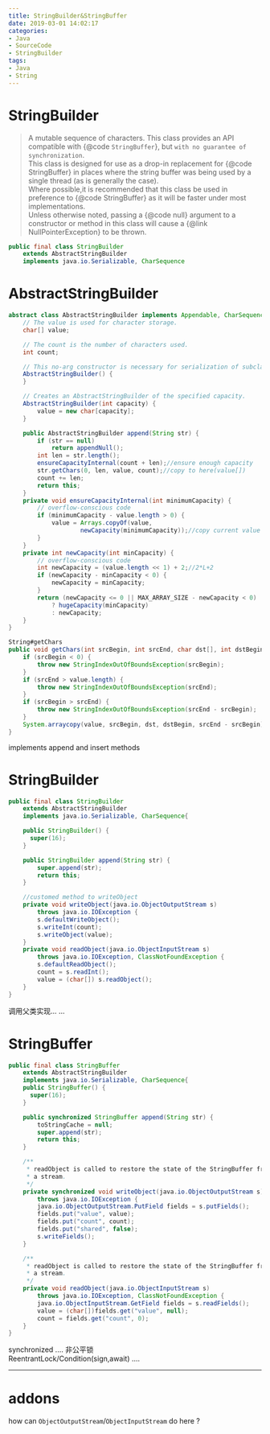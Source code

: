```yaml
---
title: StringBuilder&StringBuffer
date: 2019-03-01 14:02:17
categories:
- Java
- SourceCode
- StringBuilder
tags:
- Java
- String
---
```

# StringBuilder
>A mutable sequence of characters.  This class provides an API compatible with {@code `StringBuffer`}, but `with no guarantee of synchronization`.   
This class is designed for use as a drop-in replacement for {@code StringBuffer} in places where the string buffer was being used by a single thread (as is generally the case).   
Where possible,it is recommended that this class be used in preference to {@code StringBuffer} as it will be faster under most implementations.    
Unless otherwise noted, passing a {@code null} argument to a constructor or method in this class will cause a {@link NullPointerException} to be thrown.   
```java
public final class StringBuilder
    extends AbstractStringBuilder
    implements java.io.Serializable, CharSequence
```

<!-- more -->

# AbstractStringBuilder
```java
abstract class AbstractStringBuilder implements Appendable, CharSequence {
    // The value is used for character storage.
    char[] value;

    // The count is the number of characters used.
    int count;

    // This no-arg constructor is necessary for serialization of subclasses.
    AbstractStringBuilder() {
    }

    // Creates an AbstractStringBuilder of the specified capacity.
    AbstractStringBuilder(int capacity) {
        value = new char[capacity];
    }

    public AbstractStringBuilder append(String str) {
        if (str == null)
            return appendNull();
        int len = str.length();
        ensureCapacityInternal(count + len);//ensure enough capacity
        str.getChars(0, len, value, count);//copy to here(value[])
        count += len;
        return this;
    }
    private void ensureCapacityInternal(int minimumCapacity) {
        // overflow-conscious code
        if (minimumCapacity - value.length > 0) {
            value = Arrays.copyOf(value,
                    newCapacity(minimumCapacity));//copy current value into new value[]
        }
    }
    private int newCapacity(int minCapacity) {
        // overflow-conscious code
        int newCapacity = (value.length << 1) + 2;//2*L+2
        if (newCapacity - minCapacity < 0) {
            newCapacity = minCapacity;
        }
        return (newCapacity <= 0 || MAX_ARRAY_SIZE - newCapacity < 0)
            ? hugeCapacity(minCapacity)
            : newCapacity;
    }
}

String#getChars
public void getChars(int srcBegin, int srcEnd, char dst[], int dstBegin) {
    if (srcBegin < 0) {
        throw new StringIndexOutOfBoundsException(srcBegin);
    }
    if (srcEnd > value.length) {
        throw new StringIndexOutOfBoundsException(srcEnd);
    }
    if (srcBegin > srcEnd) {
        throw new StringIndexOutOfBoundsException(srcEnd - srcBegin);
    }
    System.arraycopy(value, srcBegin, dst, dstBegin, srcEnd - srcBegin);
}
```
implements append and insert methods

# StringBuilder
```java
public final class StringBuilder
    extends AbstractStringBuilder
    implements java.io.Serializable, CharSequence{

    public StringBuilder() {
      super(16);
    }

    public StringBuilder append(String str) {
        super.append(str);
        return this;
    }

    //customed method to writeObject
    private void writeObject(java.io.ObjectOutputStream s)
        throws java.io.IOException {
        s.defaultWriteObject();
        s.writeInt(count);
        s.writeObject(value);
    }
    private void readObject(java.io.ObjectInputStream s)
        throws java.io.IOException, ClassNotFoundException {
        s.defaultReadObject();
        count = s.readInt();
        value = (char[]) s.readObject();
    }
}
```
调用父类实现... ...  



# StringBuffer
```java
public final class StringBuffer
    extends AbstractStringBuilder
    implements java.io.Serializable, CharSequence{
    public StringBuffer() {
      super(16);
    }

    public synchronized StringBuffer append(String str) {
        toStringCache = null;
        super.append(str);
        return this;
    }

    /**
     * readObject is called to restore the state of the StringBuffer from
     * a stream.
     */
    private synchronized void writeObject(java.io.ObjectOutputStream s)
        throws java.io.IOException {
        java.io.ObjectOutputStream.PutField fields = s.putFields();
        fields.put("value", value);
        fields.put("count", count);
        fields.put("shared", false);
        s.writeFields();
    }

    /**
     * readObject is called to restore the state of the StringBuffer from
     * a stream.
     */
    private void readObject(java.io.ObjectInputStream s)
        throws java.io.IOException, ClassNotFoundException {
        java.io.ObjectInputStream.GetField fields = s.readFields();
        value = (char[])fields.get("value", null);
        count = fields.get("count", 0);
    }
}
```
synchronized ....  非公平锁        
ReentrantLock/Condition(sign,await) ....      

---
# addons
how can `ObjectOutputStream`/`ObjectInputStream` do here ?
